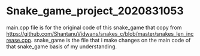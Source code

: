 # Snake_game_project_2020831053
main.cpp file is for the original code of this snake_game that copy from https://github.com/ShantanuVidwans/snakes_c/blob/master/snakes_len_increase.cpp.
snake_game is the file that i make changes on the main code of that snake_game basis of my understanding.
